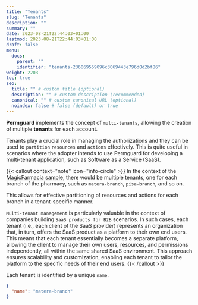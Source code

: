 ```yaml
---
title: "Tenants"
slug: "Tenants"
description: ""
summary: ""
date: 2023-08-21T22:44:03+01:00
lastmod: 2023-08-21T22:44:03+01:00
draft: false
menu:
  docs:
    parent: ""
    identifier: "tenants-236069559096c3069443e796d0d2bf86"
weight: 2203
toc: true
seo:
  title: "" # custom title (optional)
  description: "" # custom description (recommended)
  canonical: "" # custom canonical URL (optional)
  noindex: false # false (default) or true
---
```


**Permguard** implements the concept of `multi-tenants`, allowing the creation of multiple **tenants** for each account.

Tenants play a crucial role in managing the authorizations and they can be used to `partition` `resources` and `actions` effectively.
This is quite useful in scenarios where the adopter intends to use Permguard for developing a multi-tenant application, such as Software as a Service (SaaS).

{{< callout context="note" icon="info-circle" >}}
In the context of the [MagicFarmacia sample](/docs/0.1/overview/adoption-through-example#integration-use-case-pharmacy-branch-management), there would be multiple tenants, one for each branch of the pharmacy, such as `matera-branch`, `pisa-branch`, and so on.

This allows for effective partitioning of resources and actions for each branch in a tenant-specific manner.

`Multi-tenant management` is particularly valuable in the context of companies building `SaaS products for B2B` scenarios. In such cases, each tenant (i.e., each client of the SaaS provider) represents an organization that, in turn, offers the SaaS product as a platform to their own end users. This means that each tenant essentially becomes a separate platform, allowing the client to manage their own users, resources, and permissions independently, all within the same shared SaaS environment. This approach ensures scalability and customization, enabling each tenant to tailor the platform to the specific needs of their end users.
{{< /callout >}}

Each tenant is identified by a unique `name`.

```json
{
  "name": "matera-branch"
}
```
